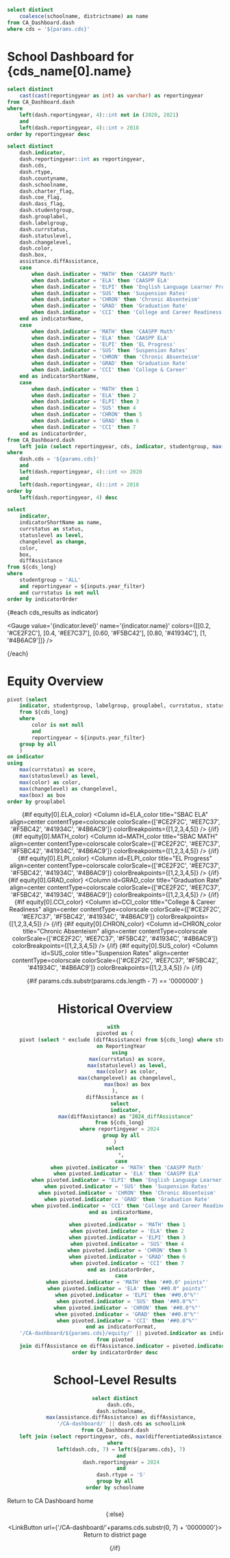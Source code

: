 ```sql cds_name
select distinct
    coalesce(schoolname, districtname) as name
from CA_Dashboard.dash
where cds = '${params.cds}'
```

# School Dashboard for {cds_name[0].name}

```sql cds_years
select distinct
    cast(cast(reportingyear as int) as varchar) as reportingyear
from CA_Dashboard.dash
where
    left(dash.reportingyear, 4)::int not in (2020, 2021)
    and
    left(dash.reportingyear, 4)::int > 2018
order by reportingyear desc
```

<ButtonGroup data={cds_years} name=year_filter value=reportingyear defaultValue="2024"/>

```sql cds_long
select distinct
    dash.indicator,
    dash.reportingyear::int as reportingyear,
    dash.cds,
    dash.rtype,
    dash.countyname,
    dash.schoolname,
    dash.charter_flag,
    dash.coe_flag,
    dash.dass_flag,
    dash.studentgroup,
    dash.grouplabel,
    dash.labelgroup,
    dash.currstatus,
    dash.statuslevel,
    dash.changelevel,
    dash.color,
    dash.box,
    assistance.diffAssistance,
    case
        when dash.indicator = 'MATH' then 'CAASPP Math'
        when dash.indicator = 'ELA' then 'CAASPP ELA'
        when dash.indicator = 'ELPI' then 'English Language Learner Progress'
        when dash.indicator = 'SUS' then 'Suspension Rates'
        when dash.indicator = 'CHRON' then 'Chronic Absenteism'
        when dash.indicator = 'GRAD' then 'Graduation Rate'
        when dash.indicator = 'CCI' then 'College and Career Readiness'
    end as indicatorName,
    case
        when dash.indicator = 'MATH' then 'CAASPP Math'
        when dash.indicator = 'ELA' then 'CAASPP ELA'
        when dash.indicator = 'ELPI' then 'EL Progress'
        when dash.indicator = 'SUS' then 'Suspension Rates'
        when dash.indicator = 'CHRON' then 'Chronic Absenteism'
        when dash.indicator = 'GRAD' then 'Graduation Rate'
        when dash.indicator = 'CCI' then 'College & Career'
    end as indicatorShortName,
    case
        when dash.indicator = 'MATH' then 1
        when dash.indicator = 'ELA' then 2
        when dash.indicator = 'ELPI' then 3
        when dash.indicator = 'SUS' then 4
        when dash.indicator = 'CHRON' then 5
        when dash.indicator = 'GRAD' then 6
        when dash.indicator = 'CCI' then 7
    end as indicatorOrder,
from CA_Dashboard.dash
    left join (select reportingyear, cds, indicator, studentgroup, max(differentiatedAssistance) as diffAssistance from CA_Dashboard.assistance group by all) as assistance on dash.cds = assistance.cds and dash.reportingyear = assistance.reportingyear and dash.indicator = assistance.indicator and dash.studentgroup = assistance.studentgroup
where 
    dash.cds = '${params.cds}'
    and
    left(dash.reportingyear, 4)::int <> 2020
    and
    left(dash.reportingyear, 4)::int > 2018
order by
    left(dash.reportingyear, 4) desc
```

```sql cds_results
select
    indicator,
    indicatorShortName as name,
    currstatus as status,
    statuslevel as level,
    changelevel as change,
    color,
    box,
    diffAssistance
from ${cds_long} 
where 
    studentgroup = 'ALL' 
    and reportingyear = ${inputs.year_filter}
    and currstatus is not null
order by indicatorOrder
```

<Grid cols=6>

{#each cds_results as indicator}

<Gauge 
    value='{indicator.level}'
    name='{indicator.name}'
    colors={[[0.2, '#CE2F2C'], [0.4, '#EE7C37'], [0.60, '#F5BC42'], [0.80, '#41934C'], [1, '#4B6AC9']]}
/>

{/each}

</Grid>

# Equity Overview

```sql equity
pivot (select 
    indicator, studentgroup, labelgroup, grouplabel, currstatus, statuslevel, color, changelevel, box, max(diffAssistance) as diffAssistance 
    from ${cds_long} 
    where 
        color is not null 
        and 
        reportingyear = ${inputs.year_filter}
    group by all
    )
on indicator
using
    max(currstatus) as score,
    max(statuslevel) as level,
    max(color) as color,
    max(changelevel) as changelevel,
    max(box) as box
order by grouplabel
```

<DataTable data={equity} link=indicatorLink wrapTitles=true rows=all groupBy=labelgroup subtotals=false>
    <Column id=grouplabel title="Student Subgroup"/>
    <Column id=diffAssistance title="Differentiated Assistance" align=center fmtColumn=indicatorFormat/>

{#if equity[0].ELA_color}
    <Column id=ELA_color title="SBAC ELA" align=center contentType=colorscale colorScale={['#CE2F2C', '#EE7C37', '#F5BC42', '#41934C', '#4B6AC9']} colorBreakpoints={[1,2,3,4,5]} />
{/if}
{#if equity[0].MATH_color}
    <Column id=MATH_color title="SBAC MATH" align=center contentType=colorscale colorScale={['#CE2F2C', '#EE7C37', '#F5BC42', '#41934C', '#4B6AC9']} colorBreakpoints={[1,2,3,4,5]} />
{/if}
{#if equity[0].ELPI_color}
    <Column id=ELPI_color title="EL Progress" align=center contentType=colorscale colorScale={['#CE2F2C', '#EE7C37', '#F5BC42', '#41934C', '#4B6AC9']} colorBreakpoints={[1,2,3,4,5]} />
{/if}
{#if equity[0].GRAD_color}
    <Column id=GRAD_color title="Graduation Rate" align=center contentType=colorscale colorScale={['#CE2F2C', '#EE7C37', '#F5BC42', '#41934C', '#4B6AC9']} colorBreakpoints={[1,2,3,4,5]} />
{/if}
{#if equity[0].CCI_color}
    <Column id=CCI_color title="College & Career Readiness" align=center contentType=colorscale colorScale={['#CE2F2C', '#EE7C37', '#F5BC42', '#41934C', '#4B6AC9']} colorBreakpoints={[1,2,3,4,5]} />
{/if}
{#if equity[0].CHRON_color}
    <Column id=CHRON_color title="Chronic Absenteism" align=center contentType=colorscale colorScale={['#CE2F2C', '#EE7C37', '#F5BC42', '#41934C', '#4B6AC9']} colorBreakpoints={[1,2,3,4,5]} />
{/if}
{#if equity[0].SUS_color}
    <Column id=SUS_color title="Suspension Rates" align=center contentType=colorscale colorScale={['#CE2F2C', '#EE7C37', '#F5BC42', '#41934C', '#4B6AC9']} colorBreakpoints={[1,2,3,4,5]} />
{/if}
</DataTable>

{#if params.cds.substr(params.cds.length - 7) == '0000000' }

# Historical Overview

```sql cds_year
with 
pivoted as (
    pivot (select * exclude (diffAssistance) from ${cds_long} where studentgroup = 'ALL')
    on ReportingYear
    using 
        max(currstatus) as score,
        max(statuslevel) as level,
        max(color) as color,
        max(changelevel) as changelevel,
        max(box) as box
),
diffAssistance as (
    select 
        indicator, 
        max(diffAssistance) as "2024_diffAssistance" 
    from ${cds_long} 
    where reportingyear = 2024 
    group by all
)
select
    *,
    case
        when pivoted.indicator = 'MATH' then 'CAASPP Math'
        when pivoted.indicator = 'ELA' then 'CAASPP ELA'
        when pivoted.indicator = 'ELPI' then 'English Language Learner Progress'
        when pivoted.indicator = 'SUS' then 'Suspension Rates'
        when pivoted.indicator = 'CHRON' then 'Chronic Absenteism'
        when pivoted.indicator = 'GRAD' then 'Graduation Rate'
        when pivoted.indicator = 'CCI' then 'College and Career Readiness'
    end as indicatorName,
    case
        when pivoted.indicator = 'MATH' then 1
        when pivoted.indicator = 'ELA' then 2
        when pivoted.indicator = 'ELPI' then 3
        when pivoted.indicator = 'SUS' then 4
        when pivoted.indicator = 'CHRON' then 5
        when pivoted.indicator = 'GRAD' then 6
        when pivoted.indicator = 'CCI' then 7
    end as indicatorOrder,
    case
        when pivoted.indicator = 'MATH' then '##0.0" points"'
        when pivoted.indicator = 'ELA' then '##0.0" points"'
        when pivoted.indicator = 'ELPI' then '##0.0"%"'
        when pivoted.indicator = 'SUS' then '##0.0"%"'
        when pivoted.indicator = 'CHRON' then '##0.0"%"'
        when pivoted.indicator = 'GRAD' then '##0.0"%"'
        when pivoted.indicator = 'CCI' then '##0.0"%"'
    end as indicatorFormat,
    '/CA-dashboard/${params.cds}/equity/' || pivoted.indicator as indicatorLink 
from pivoted
    join diffAssistance on diffAssistance.indicator = pivoted.indicator
order by indicatorOrder desc
```

<DataTable data={cds_year} sort=indicatorOrder link=indicatorLink wrapTitles=true>
    <Column id=indicatorName title="Indicator" wrapTitles=true/>
    <Column id=2024_diffAssistance title="Differentiated Assistance" colGroup=2024 align=center fmtColumn=indicatorFormat/>
    <Column id=2024_color title=Level colGroup=2024 align=center contentType=colorscale colorScale={['#CE2F2C', '#EE7C37', '#F5BC42', '#41934C', '#4B6AC9']} colorBreakpoints={[1,2,3,4,5]} />
    <Column id=2024_score title=Score colGroup=2024 align=center fmtColumn=indicatorFormat/>
    <Column id=2023_color title=Level colGroup=2023 align=center contentType=colorscale colorScale={['#CE2F2C', '#EE7C37', '#F5BC42', '#41934C', '#4B6AC9']} colorBreakpoints={[1,2,3,4,5]} />
    <Column id=2023_score title=Score colGroup=2023 align=center fmtColumn=indicatorFormat/>
    <Column id=2022_color title=Level colGroup=2022 align=center contentType=colorscale colorScale={['#CE2F2C', '#EE7C37', '#F5BC42', '#41934C', '#4B6AC9']} colorBreakpoints={[1,2,3,4,5]} />
    <Column id=2022_score title=Score colGroup=2022 align=center fmtColumn=indicatorFormat/>
    <Column id=2019_color title=Level colGroup=2019 align=center contentType=colorscale colorScale={['#CE2F2C', '#EE7C37', '#F5BC42', '#41934C', '#4B6AC9']} colorBreakpoints={[1,2,3,4,5]} />
    <Column id=2019_score title=Score colGroup=2019 align=center fmtColumn=indicatorFormat/>
</DataTable>

# School-Level Results

```sql schools
select distinct
    dash.cds,
    dash.schoolname,
    max(assistance.diffAssistance) as diffAssistance,
    '/CA-dashboard/' || dash.cds as schoolLink
from CA_Dashboard.dash
    left join (select reportingyear, cds, max(differentiatedAssistance) as diffAssistance from CA_Dashboard.assistance group by all) as assistance on dash.cds = assistance.cds and dash.reportingyear = assistance.reportingyear
where
    left(dash.cds, 7) = left(${params.cds}, 7)
    and
    dash.reportingyear = 2024
    and
    dash.rtype = 'S'
group by all
order by schoolname
```

<DataTable data={schools} search=true rows=all link=schoolLink>
    <Column id=schoolname title="School Name"/>
    <Column id=diffAssistance title="Differentiated Assistance"/>
    <Column id=schoolLink title="Equity Dashboard" contentType=link linkLabel="Details →" align=center/>
</DataTable>

<LinkButton url='/CA-dashboard/'>
    Return to CA Dashboard home
</LinkButton>

{:else}

<LinkButton url={'/CA-dashboard/'+params.cds.substr(0, 7) + '0000000'}>
    Return to district page
</LinkButton>

{/if}
